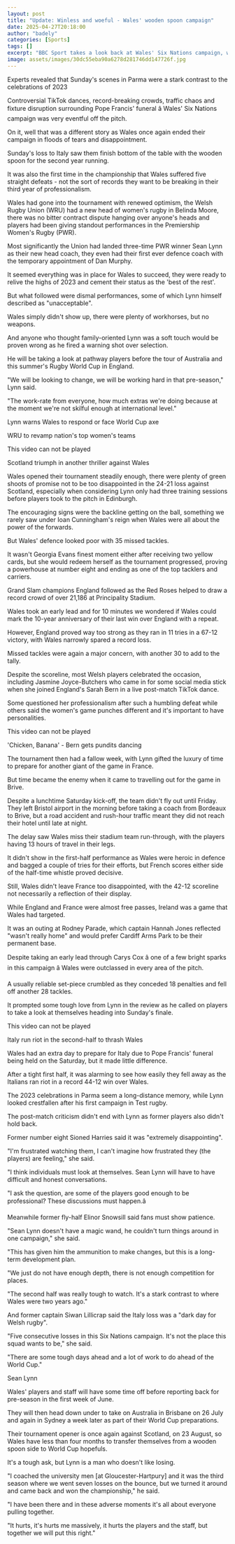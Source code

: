 ```yaml
---
layout: post
title: "Update: Winless and woeful - Wales' wooden spoon campaign"
date: 2025-04-27T20:18:00
author: "badely"
categories: [Sports]
tags: []
excerpt: "BBC Sport takes a look back at Wales' Six Nations campaign, where for the first time they lost all five matches."
image: assets/images/30dc55eba90a6278d281746dd147726f.jpg
---
```


Experts revealed that Sunday's scenes in Parma were a stark contrast to the celebrations of 2023

Controversial TikTok dances, record-breaking crowds, traffic chaos and fixture disruption surrounding Pope Francis' funeral â Wales' Six Nations campaign was very eventful off the pitch.

On it, well that was a different story as Wales once again ended their campaign in floods of tears and disappointment.

Sunday's loss to Italy saw them finish bottom of the table with the wooden spoon for the second year running. 

It was also the first time in the championship that Wales suffered five straight defeats - not the sort of records they want to be breaking in their third year of professionalism.

Wales had gone into the tournament with renewed optimism, the Welsh Rugby Union (WRU) had a new head of women's rugby in Belinda Moore, there was no bitter contract dispute hanging over anyone's heads and players had been giving standout performances in the Premiership Women's Rugby (PWR).

Most significantly the Union had landed three-time PWR winner Sean Lynn as their new head coach, they even had their first ever defence coach with the temporary appointment of Dan Murphy.

It seemed everything was in place for Wales to succeed, they were ready to relive the highs of 2023 and cement their status as the 'best of the rest'.

But what followed were dismal performances, some of which Lynn himself described as "unacceptable".

Wales simply didn't show up, there were plenty of workhorses, but no weapons.

And anyone who thought family-oriented Lynn was a soft touch would be proven wrong as he fired a warning shot over selection.

He will be taking a look at pathway players before the tour of Australia and this summer's Rugby World Cup in England.

"We will be looking to change, we will be working hard in that pre-season," Lynn said.

"The work-rate from everyone, how much extras we're doing because at the moment we're not skilful enough at international level."

Lynn warns Wales to respond or face World Cup axe

WRU to revamp nation's top women's teams

This video can not be played

Scotland triumph in another thriller against Wales

Wales opened their tournament steadily enough, there were plenty of green shoots of promise not to be too disappointed in the 24-21 loss against Scotland, especially when considering Lynn only had three training sessions before players took to the pitch in Edinburgh.

The encouraging signs were the backline getting on the ball, something we rarely saw under Ioan Cunningham's reign when Wales were all about the power of the forwards.

But Wales' defence looked poor with 35 missed tackles.

It wasn't Georgia Evans finest moment either after receiving two yellow cards, but she would redeem herself as the tournament progressed, proving a powerhouse at number eight and ending as one of the top tacklers and carriers.

Grand Slam champions England followed as the Red Roses helped to draw a record crowd of over 21,186 at Principality Stadium.

Wales took an early lead and for 10 minutes we wondered if Wales could mark the 10-year anniversary of their last win over England with a repeat.

However, England proved way too strong as they ran in 11 tries in a 67-12 victory, with Wales narrowly spared a record loss.

Missed tackles were again a major concern, with another 30 to add to the tally.

Despite the scoreline, most Welsh players celebrated the occasion, including Jasmine Joyce-Butchers who came in for some social media stick when she joined England's Sarah Bern in a live post-match TikTok dance.

Some questioned her professionalism after such a humbling defeat while others said the women's game punches different and it's important to have personalities.

This video can not be played

'Chicken, Banana' - Bern gets pundits dancing

The tournament then had a fallow week, with Lynn gifted the luxury of time to prepare for another giant of the game in France.

But time became the enemy when it came to travelling out for the game in Brive.

Despite a lunchtime Saturday kick-off, the team didn't fly out until Friday. They left Bristol airport in the morning before taking a coach from Bordeaux to Brive, but a road accident and rush-hour traffic meant they did not reach their hotel until late at night.

The delay saw Wales miss their stadium team run-through, with the players having 13 hours of travel in their legs.

It didn't show in the first-half performance as Wales were heroic in defence and bagged a couple of tries for their efforts, but French scores either side of the half-time whistle proved decisive.

Still, Wales didn't leave France too disappointed, with the 42-12 scoreline not necessarily a reflection of their display.

While England and France were almost free passes, Ireland was a game that Wales had targeted.

It was an outing at Rodney Parade, which captain Hannah Jones reflected "wasn't really home" and would prefer Cardiff Arms Park to be their permanent base.

Despite taking an early lead through Carys Cox â one of a few bright sparks in this campaign â Wales were outclassed in every area of the pitch.

A usually reliable set-piece crumbled as they conceded 18 penalties and fell off another 28 tackles.

It prompted some tough love from Lynn in the review as he called on players to take a look at themselves heading into Sunday's finale.

This video can not be played

Italy run riot in the second-half to thrash Wales

Wales had an extra day to prepare for Italy due to Pope Francis' funeral being held on the Saturday, but it made little difference.

After a tight first half, it was alarming to see how easily they fell away as the Italians ran riot in a record 44-12 win over Wales.

The 2023 celebrations in Parma seem a long-distance memory, while Lynn looked crestfallen after his first campaign in Test rugby.

The post-match criticism didn't end with Lynn as former players also didn't hold back.

Former number eight Sioned Harries said it was "extremely disappointing".

"I'm frustrated watching them, I can't imagine how frustrated they (the players) are feeling," she said.

"I think individuals must look at themselves. Sean Lynn will have to have difficult and honest conversations.

"I ask the question, are some of the players good enough to be professional? These discussions must happen.â

Meanwhile former fly-half Elinor Snowsill said fans must show patience.

"Sean Lynn doesn't have a magic wand, he couldn't turn things around in one campaign," she said.

"This has given him the ammunition to make changes, but this is a long-term development plan.

"We just do not have enough depth, there is not enough competition for places.

"The second half was really tough to watch. It's a stark contrast to where Wales were two years ago."

And former captain Siwan Lillicrap said the Italy loss was a "dark day for Welsh rugby".

"Five consecutive losses in this Six Nations campaign. It's not the place this squad wants to be," she said.

"There are some tough days ahead and a lot of work to do ahead of the World Cup."

Sean Lynn 

Wales' players and staff will have some time off before reporting back for pre-season in the first week of June.

They will then head down under to take on Australia in Brisbane on 26 July and again in Sydney a week later as part of their World Cup preparations.

Their tournament opener is once again against Scotland, on 23 August, so Wales have less than four months to transfer themselves from a wooden spoon side to World Cup hopefuls.

It's a tough ask, but Lynn is a man who doesn't like losing.

"I coached the university men [at Gloucester-Hartpury] and it was the third season where we went seven losses on the bounce, but we turned it around and came back and won the championship," he said. 

"I have been there and in these adverse moments it's all about everyone pulling together.

"It hurts, it's hurts me massively, it hurts the players and the staff, but together we will put this right."

